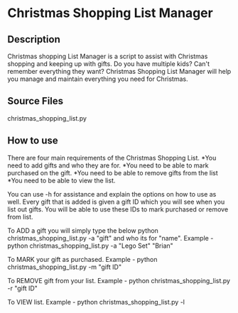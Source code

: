 # Christmas Shopping List Manager


## Description

Christmas shopping List Manager is a script to assist with Christmas shopping and keeping up with gifts. Do you have multiple kids? Can't remember everything they want? Christmas Shopping List Manager will help you manage and maintain everything you need for Christmas. 

## Source Files

christmas_shopping_list.py

## How to use

There are four main requirements of the Christmas Shopping List. 
    *You need to add gifts and who they are for.
    *You need to be able to mark purchased on the gift.
    *You need to be able to remove gifts from the list
    *You need to be able to view the list.

You can use -h for assistance and explain the options on how to use as well. Every gift that is added is given a gift ID which you will see when you list out gifts. You will be able to use these IDs to mark purchased or remove from list.

To ADD a gift you will simply type the below
python christmas_shopping_list.py -a "gift" and who its for "name".
Example - python christmas_shopping_list.py -a "Lego Set" "Brian"

To MARK your gift as purchased.
Example - python christmas_shopping_list.py -m "gift ID" 

To REMOVE gift from your list.
Example - python christmas_shopping_list.py -r "gift ID"

To VIEW list.
Example - python christmas_shopping_list.py -l